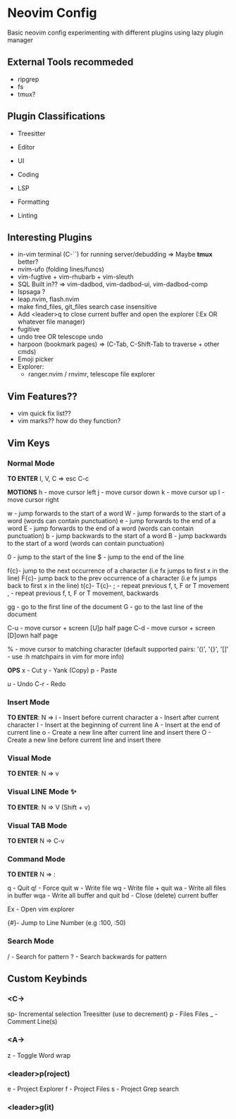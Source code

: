 # Neovim Config

Basic neovim config experimenting with different plugins using lazy plugin manager

## External Tools recommeded

- ripgrep
- fs
- tmux?

## Plugin Classifications

- Treesitter
- Editor

- UI

- Coding
- LSP

- Formatting
- Linting

## Interesting Plugins

- in-vim terminal (C-``) for running server/debudding => Maybe **tmux** better?
- nvim-ufo (folding lines/funcs)
- vim-fugtive + vim-rhubarb + vim-sleuth
- SQL Built in?? => vim-dadbod, vim-dadbod-ui, vim-dadbod-comp
- lspsaga ?
- leap.nvim, flash.nvim
- make find_files, git_files search case insensitive
- Add \<leader>q to close current buffer and open the explorer (:Ex OR whatever file manager) <!-- Maybe ? -->
- fugitive
- undo tree OR telescope undo
- harpoon (bookmark pages) => (C-Tab, C-Shift-Tab to traverse + other cmds)
- Emoji picker
- Explorer:
  - ranger.nvim / rnvimr, telescope file explorer

## Vim Features??

- vim quick fix list??
- vim marks?? how do they function?

## Vim Keys

### Normal Mode

**TO ENTER**
I, V, C =>
esc
C-c

**MOTIONS**
h - move cursor left
j - move cursor down
k - move cursor up
l - move cursor right

w - jump forwards to the start of a word
W - jump forwards to the start of a word (words can contain punctuation)
e - jump forwards to the end of a word
E - jump forwards to the end of a word (words can contain punctuation)
b - jump backwards to the start of a word
B - jump backwards to the start of a word (words can contain punctuation)

0 - jump to the start of the line
$ - jump to the end of the line

f{c}- jump to the next occurrence of a character (i.e fx jumps to first x in the line)
F{c}- jump back to the prev occurrence of a character (i.e fx jumps back to first x in the line)
t{c}-
T{c}-
; - repeat previous f, t, F or T movement
, - repeat previous f, t, F or T movement, backwards

gg - go to the first line of the document
G - go to the last line of the document

C-u - move cursor + screen [U]p half page
C-d - move cursor + screen [D]own half page

% - move cursor to matching character (default supported pairs: '()', '{}', '[]' - use :h matchpairs in vim for more info)

**OPS**
x - Cut
y - Yank (Copy)
p - Paste

u - Undo
C-r - Redo

### Insert Mode

**TO ENTER**:
N =>
i - Insert before current character
a - Insert after current character
I - Insert at the beginning of current line
A - Insert at the end of current line
o - Create a new line after current line and insert there
O - Create a new line before current line and insert there

### Visual Mode

**TO ENTER**:
N => v

### Visual LINE Mode ✨

**TO ENTER**:
N => V (Shift + v)

### Visual TAB Mode

**TO ENTER**
N => C-v

### Command Mode

**TO ENTER**
N => :

q - Quit
q! - Force quit
w - Write file
wq - Write file + quit
wa - Write all files in buffer
wqa - Write all buffer and quit
bd - Close (delete) current buffer

Ex - Open vim explorer

{#}- Jump to Line Number (e.g :100, :50)

### Search Mode

/ - Search for pattern
? - Search backwards for pattern

## Custom Keybinds

### \<C->

sp- Incremental selection Treesitter (use <bs> to decrement)
p - Files Files
\_ - Comment Line(s)

### \<A->

z - Toggle Word wrap

### \<leader>p(roject)

e - Project Explorer
f - Project Files
s - Project Grep search

### \<leader>g(it)
